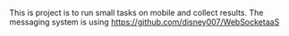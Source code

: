 This is project is to run small tasks on mobile and collect results. The messaging system is using https://github.com/disney007/WebSocketaaS
